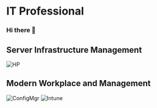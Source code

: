 # IT Professional
### Hi there 👋
## Server Infrastructure Management
![HP](https://img.shields.io/badge/HPE-Administrator-99NN99?style=for-the-badge&logo=hp)


## Modern Workplace and Management
![ConfigMgr](https://img.shields.io/badge/ConfigMgr-Administrator-99NN99?style=for-the-badge&logo=windows)
![Intune](https://img.shields.io/badge/Intune-Administrator-99NN99?style=for-the-badge&logo=microsoft)

<!--
**jays1ngh/jays1ngh** is a ✨ _special_ ✨ repository because its `README.md` (this file) appears on your GitHub profile.

Here are some ideas to get you started:

- 🔭 I’m currently working on ...
- 🌱 I’m currently learning ...
- 👯 I’m looking to collaborate on ...
- 🤔 I’m looking for help with ...
- 💬 Ask me about ...
- 📫 How to reach me: ...
- 😄 Pronouns: ...
- ⚡ Fun fact: ...
-->

